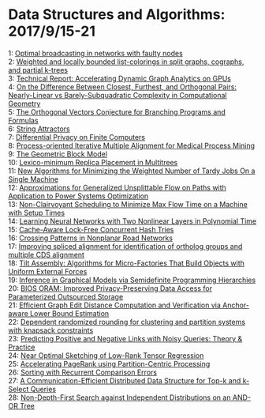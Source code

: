 # Data Structures and Algorithms: 2017/9/15-21  
1: [Optimal broadcasting in networks with faulty nodes](https://doi.org/10.48550/arXiv.1709.04885)  
2: [Weighted and locally bounded list-colorings in split graphs, cographs,  and partial k-trees](https://doi.org/10.48550/arXiv.1709.05000)  
3: [Technical Report: Accelerating Dynamic Graph Analytics on GPUs](https://doi.org/10.48550/arXiv.1709.05061)  
4: [On the Difference Between Closest, Furthest, and Orthogonal Pairs:  Nearly-Linear vs Barely-Subquadratic Complexity in Computational Geometry](https://doi.org/10.48550/arXiv.1709.05282)  
5: [The Orthogonal Vectors Conjecture for Branching Programs and Formulas](https://doi.org/10.48550/arXiv.1709.05294)  
6: [String Attractors](https://doi.org/10.48550/arXiv.1709.05314)  
7: [Differential Privacy on Finite Computers](https://doi.org/10.48550/arXiv.1709.05396)  
8: [Process-oriented Iterative Multiple Alignment for Medical Process Mining](https://doi.org/10.48550/arXiv.1709.05440)  
9: [The Geometric Block Model](https://doi.org/10.48550/arXiv.1709.05510)  
10: [Lexico-minimum Replica Placement in Multitrees](https://doi.org/10.48550/arXiv.1709.05709)  
11: [New Algorithms for Minimizing the Weighted Number of Tardy Jobs On a  Single Machine](https://doi.org/10.48550/arXiv.1709.05751)  
12: [Approximations for Generalized Unsplittable Flow on Paths with  Application to Power Systems Optimization](https://doi.org/10.48550/arXiv.1709.05876)  
13: [Non-Clairvoyant Scheduling to Minimize Max Flow Time on a Machine with  Setup Times](https://doi.org/10.48550/arXiv.1709.05896)  
14: [Learning Neural Networks with Two Nonlinear Layers in Polynomial Time](https://doi.org/10.48550/arXiv.1709.06010)  
15: [Cache-Aware Lock-Free Concurrent Hash Tries](https://doi.org/10.48550/arXiv.1709.06056)  
16: [Crossing Patterns in Nonplanar Road Networks](https://doi.org/10.48550/arXiv.1709.06113)  
17: [Improving spliced alignment for identification of ortholog groups and  multiple CDS alignment](https://doi.org/10.48550/arXiv.1709.06169)  
18: [Tilt Assembly: Algorithms for Micro-Factories That Build Objects with  Uniform External Forces](https://doi.org/10.48550/arXiv.1709.06299)  
19: [Inference in Graphical Models via Semidefinite Programming Hierarchies](https://doi.org/10.48550/arXiv.1709.06525)  
20: [BIOS ORAM: Improved Privacy-Preserving Data Access for Parameterized  Outsourced Storage](https://doi.org/10.48550/arXiv.1709.06534)  
21: [Efficient Graph Edit Distance Computation and Verification via  Anchor-aware Lower Bound Estimation](https://doi.org/10.48550/arXiv.1709.06810)  
22: [Dependent randomized rounding for clustering and partition systems with  knapsack constraints](https://doi.org/10.48550/arXiv.1709.06995)  
23: [Predicting Positive and Negative Links with Noisy Queries: Theory &  Practice](https://doi.org/10.48550/arXiv.1709.07308)  
24: [Near Optimal Sketching of Low-Rank Tensor Regression](https://doi.org/10.48550/arXiv.1709.07093)  
25: [Accelerating PageRank using Partition-Centric Processing](https://doi.org/10.48550/arXiv.1709.07122)  
26: [Sorting with Recurrent Comparison Errors](https://doi.org/10.48550/arXiv.1709.07249)  
27: [A Communication-Efficient Distributed Data Structure for Top-k and  k-Select Queries](https://doi.org/10.48550/arXiv.1709.07259)  
28: [Non-Depth-First Search against Independent Distributions on an AND-OR  Tree](https://doi.org/10.48550/arXiv.1709.07358)  